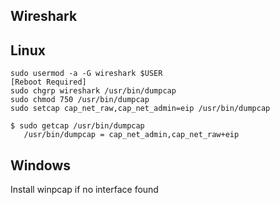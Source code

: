 Wireshark
------------------


## Linux

    sudo usermod -a -G wireshark $USER
    [Reboot Required]
    sudo chgrp wireshark /usr/bin/dumpcap
    sudo chmod 750 /usr/bin/dumpcap
    sudo setcap cap_net_raw,cap_net_admin=eip /usr/bin/dumpcap

    $ sudo getcap /usr/bin/dumpcap
       /usr/bin/dumpcap = cap_net_admin,cap_net_raw+eip

## Windows

Install winpcap if no interface found